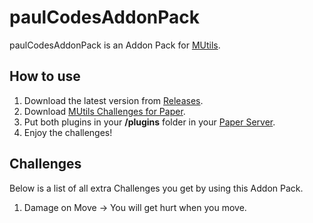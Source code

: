 # paulCodesAddonPack

paulCodesAddonPack is an Addon Pack for [MUtils](https://mutils.net/).

## How to use

1. Download the latest version from [Releases](https://github.com/eazypaulCode/paulCodesAddonPack/releases/).
2. Download [MUtils Challenges for Paper](https://static.mutils.de/files/latest/MUtils-Challenge.jar).
3. Put both plugins in your **/plugins** folder in your [Paper Server](https://papermc.io/downloads/paper).
4. Enjoy the challenges!

## Challenges
Below is a list of all extra Challenges you get by using this Addon Pack.

1. Damage on Move
-> You will get hurt when you move.